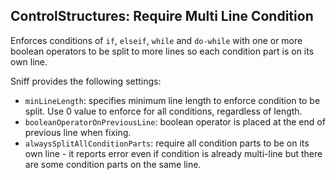 ## ControlStructures: Require Multi Line Condition

Enforces conditions of `if`, `elseif`, `while` and `do-while` with one or more boolean operators to be split to more lines
so each condition part is on its own line.

Sniff provides the following settings:

*   `minLineLength`: specifies minimum line length to enforce condition to be split. Use 0 value to enforce for all conditions, regardless of length.
*   `booleanOperatorOnPreviousLine`: boolean operator is placed at the end of previous line when fixing.
*   `alwaysSplitAllConditionParts`: require all condition parts to be on its own line - it reports error even if condition is already multi-line but there are some condition parts on the same line.
